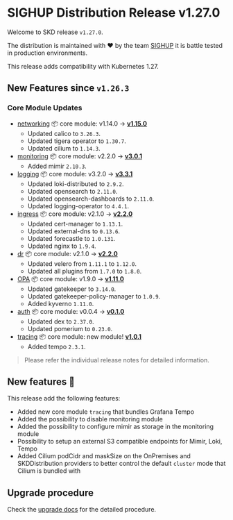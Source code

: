 # SIGHUP Distribution Release v1.27.0

Welcome to SKD release `v1.27.0`.

The distribution is maintained with ❤️ by the team [SIGHUP](https://sighup.io/) it is battle tested in production environments.

This release adds compatibility with Kubernetes 1.27.

## New Features since `v1.26.3`

### Core Module Updates

- [networking](https://github.com/sighupio/fury-kubernetes-networking) 📦 core module: v1.14.0 -> [**v1.15.0**](https://github.com/sighupio/fury-kubernetes-networking/releases/tag/v1.15.0)
  - Updated calico to `3.26.3`.
  - Updated tigera operator to `1.30.7`.
  - Updated cilium to `1.14.3`.
- [monitoring](https://github.com/sighupio/fury-kubernetes-monitoring) 📦 core module: v2.2.0 -> [**v3.0.1**](https://github.com/sighupio/fury-kubernetes-monitoring/releases/tag/v3.0.1)
  - Added mimir `2.10.3`.
- [logging](https://github.com/sighupio/fury-kubernetes-logging) 📦 core module: v3.2.0 -> [**v3.3.1**](https://github.com/sighupio/fury-kubernetes-logging/releases/tag/v3.3.1)
  - Updated loki-distributed to `2.9.2`.
  - Updated opensearch to `2.11.0`.
  - Updated opensearch-dashboards to `2.11.0`.
  - Updated logging-operator to `4.4.1`.
- [ingress](https://github.com/sighupio/fury-kubernetes-ingress) 📦 core module: v2.1.0 -> [**v2.2.0**](https://github.com/sighupio/fury-kubernetes-ingress/releases/tag/v2.2.0)
  - Updated cert-manager to `1.13.1`.
  - Updated external-dns to `0.13.6`.
  - Updated forecastle to `1.0.131`.
  - Updated nginx to `1.9.4`.
- [dr](https://github.com/sighupio/fury-kubernetes-dr) 📦 core module: v2.1.0 -> [**v2.2.0**](https://github.com/sighupio/fury-kubernetes-dr/releases/tag/v2.2.0)
  - Updated velero from `1.11.1` to `1.12.0`.
  - Updated all plugins from `1.7.0` to `1.8.0`.
- [OPA](https://github.com/sighupio/fury-kubernetes-opa) 📦 core module: v1.9.0 -> [**v1.11.0**](https://github.com/sighupio/fury-kubernetes-opa/releases/tag/v1.11.0)
  - Updated gatekeeper to `3.14.0`.
  - Updated gatekeeper-policy-manager to `1.0.9`.
  - Added kyverno `1.11.0`.
- [auth](https://github.com/sighupio/fury-kubernetes-auth) 📦 core module: v0.0.4 -> [**v0.1.0**](https://github.com/sighupio/fury-kubernetes-auth/releases/tag/v0.1.0)
  - Updated dex to `2.37.0`.
  - Updated pomerium to `0.23.0`.
- [tracing](https://github.com/sighupio/fury-kubernetes-tracing) 📦 core module: new module! [**v1.0.1**](https://github.com/sighupio/fury-kubernetes-tracing/releases/tag/v1.0.1)
  - Added tempo `2.3.1`.
> Please refer the individual release notes for detailed information.

## New features 🌟

This release add the following features:

- Added new core module `tracing` that bundles Grafana Tempo
- Added the possibility to disable monitoring module
- Added the possibility to configure mimir as storage in the monitoring module
- Possibility to setup an external S3 compatible endpoints for Mimir, Loki, Tempo
- Added Cilium podCidr and maskSize on the OnPremises and SKDDistribution providers to better control the default `cluster` mode that Cilium is bundled with


## Upgrade procedure

Check the [upgrade docs](https://github.com/sighupio/furyctl/tree/main/docs/upgrades/kfd/README.md) for the detailed procedure.

